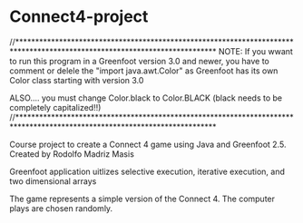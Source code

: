 # Connect4-project

//**************************************************************************************************************************
NOTE: If you wwant to run this program in a Greenfoot version 3.0 and newer,
you have to comment or delele the "import java.awt.Color" as Greenfoot has its own Color class starting with version 3.0

ALSO.... you must change Color.black to Color.BLACK  (black needs to be completely capitalized!!)
//**************************************************************************************************************************

Course project to create a Connect 4 game using Java and Greenfoot 2.5.
Created by Rodolfo Madriz Masis

Greenfoot application
uitlizes selective execution, iterative execution, and two dimensional arrays

The game represents a simple version of the Connect 4. The computer plays are chosen randomly.
